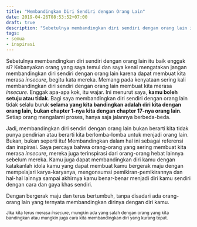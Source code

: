 ```yaml
---
title: "Membandingkan Diri Sendiri dengan Orang Lain"
date: 2019-04-26T08:53:52+07:00
draft: true
description: "Sebetulnya membandingkan diri sendiri dengan orang lain itu baik enggak si? ..."
tags:
- semua 
- inspirasi
---
```


Sebetulnya membandingkan diri sendiri dengan orang lain itu baik enggak si? 
Kebanyakan orang yang saya temui dan saya kenal mengatakan jangan membandingkan diri sendiri dengan orang lain karena dapat membuat kita merasa *insecure*, begitu kata mereka. Memang pada kenyataan sering kali membandingkan diri sendiri dengan orang lain membuat kita merasa *insecure*. Enggak apa-apa kok, itu wajar. Ini menurut saya, **kamu boleh setuju atau tidak**. Bagi saya membandingkan diri sendiri dengan orang lain tidak selalu buruk **selama yang kita bandingkan adalah diri kita dengan orang lain, bukan chapter 1-nya kita dengan chapter 17-nya orang lain**. Setiap orang mengalami proses, hanya saja jalannya berbeda-beda. 

Jadi, membandingkan diri sendiri dengan orang lain bukan berarti kita tidak punya pendirian atau berarti kita berlomba-lomba untuk menjadi orang lain. Bukan, bukan seperti itu! Membandingkan dalam hal ini sebagai referensi dan inspirasi. Saya percaya bahwa orang-orang yang sering membuat kita merasa *insecure*, mereka juga terinspirasi dari orang-orang hebat lainnya sebelum mereka. Kamu juga dapat membandingkan diri kamu dengan katakanlah idola kamu yang dapat membuat kamu bergerak maju dengan mempelajari karya-karyanya, mengonsumsi pemikiran-pemikirannya dan hal-hal lainnya sampai akhirnya kamu benar-benar menjadi diri kamu sendiri dengan cara dan gaya khas sendiri.

Dengan bergerak maju dan terus bertumbuh, tanpa disadari ada orang-orang lain yang ternyata membandingkan dirinya dengan diri kamu. 

<small>Jika kita terus merasa *insecure*, mungkin ada yang salah dengan orang yang kita bandingkan atau mungkin juga cara kita membandingkan diri yang kurang tepat.</small>




